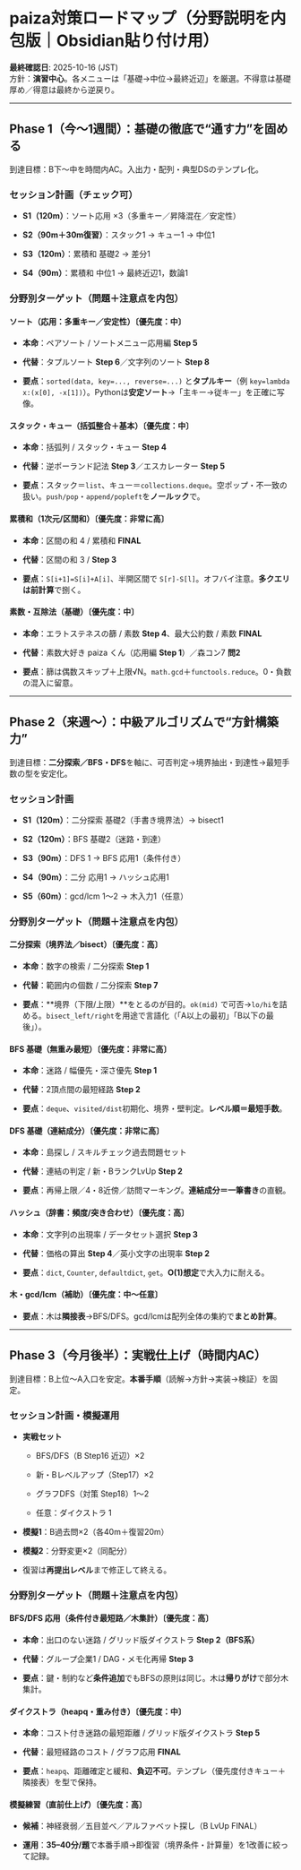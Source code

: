 # paiza対策ロードマップ（分野説明を内包版｜Obsidian貼り付け用）

**最終確認日**: 2025-10-16 (JST)  
方針：**演習中心**。各メニューは「基礎→中位→最終近辺」を厳選。不得意は基礎厚め／得意は最終から逆戻り。

---

## Phase 1（今〜1週間）：基礎の徹底で“通す力”を固める

到達目標：B下〜中を時間内AC。入出力・配列・典型DSのテンプレ化。

### セッション計画（チェック可）

-  **S1（120m）**：ソート応用 ×3（多重キー／昇降混在／安定性）
    
-  **S2（90m＋30m復習）**：スタック1 → キュー1 → 中位1
    
-  **S3（120m）**：累積和 基礎2 → 差分1
    
-  **S4（90m）**：累積和 中位1 → 最終近辺1，数論1
    

### 分野別ターゲット（問題＋注意点を内包）

#### ソート（応用：多重キー／安定性）〔優先度：中〕

- **本命**：ペアソート / ソートメニュー応用編 **Step 5**
    
- **代替**：タプルソート **Step 6**／文字列のソート **Step 8**
    
- **要点**：`sorted(data, key=..., reverse=...)` と**タプルキー**（例 `key=lambda x:(x[0], -x[1])`）。Pythonは**安定ソート**→「主キー→従キー」を正確に写像。
    

#### スタック・キュー（括弧整合＋基本）〔優先度：中〕

- **本命**：括弧列 / スタック・キュー **Step 4**
    
- **代替**：逆ポーランド記法 **Step 3**／エスカレーター **Step 5**
    
- **要点**：スタック＝`list`、キュー＝`collections.deque`。空ポップ・不一致の扱い。`push/pop`・`append/popleft`を**ノールック**で。
    

#### 累積和（1次元/区間和）〔優先度：非常に高〕

- **本命**：区間の和 4 / 累積和 **FINAL**
    
- **代替**：区間の和 3 / **Step 3**
    
- **要点**：`S[i+1]=S[i]+A[i]`、半開区間で `S[r]-S[l]`。オフバイ注意。**多クエリは前計算**で捌く。
    

#### 素数・互除法（基礎）〔優先度：中〕

- **本命**：エラトステネスの篩 / 素数 **Step 4**、最大公約数 / 素数 **FINAL**
    
- **代替**：素数大好き paiza くん（応用編 **Step 1**）／森コン7 **問2**
    
- **要点**：篩は偶数スキップ＋上限√N。`math.gcd`＋`functools.reduce`。0・負数の混入に留意。
    

---

## Phase 2（来週〜）：中級アルゴリズムで“方針構築力”

到達目標：**二分探索／BFS・DFS**を軸に、可否判定→境界抽出・到達性→最短手数の型を安定化。

### セッション計画

-  **S1（120m）**：二分探索 基礎2（手書き境界法）→ bisect1
    
-  **S2（120m）**：BFS 基礎2（迷路・到達）
    
-  **S3（90m）**：DFS 1 → BFS 応用1（条件付き）
    
-  **S4（90m）**：二分 応用1 → ハッシュ応用1
    
-  **S5（60m）**：gcd/lcm 1〜2 → 木入力1（任意）
    

### 分野別ターゲット（問題＋注意点を内包）

#### 二分探索（境界法／bisect）〔優先度：高〕

- **本命**：数字の検索 / 二分探索 **Step 1**
    
- **代替**：範囲内の個数 / 二分探索 **Step 7**
    
- **要点**：**境界（下限/上限）**をとるのが目的。`ok(mid)` で可否→`lo/hi`を詰める。`bisect_left/right`を用途で言語化（「A以上の最初」「B以下の最後」）。
    

#### BFS 基礎（無重み最短）〔優先度：非常に高〕

- **本命**：迷路 / 幅優先・深さ優先 **Step 1**
    
- **代替**：2頂点間の最短経路 **Step 2**
    
- **要点**：`deque`、`visited/dist`初期化、境界・壁判定。**レベル順＝最短手数**。
    

#### DFS 基礎（連結成分）〔優先度：非常に高〕

- **本命**：島探し / スキルチェック過去問題セット
    
- **代替**：連結の判定 / 新・BランクLvUp **Step 2**
    
- **要点**：再帰上限／4・8近傍／訪問マーキング。**連結成分＝一筆書き**の直観。
    

#### ハッシュ（辞書：頻度/突き合わせ）〔優先度：高〕

- **本命**：文字列の出現率 / データセット選択 **Step 3**
    
- **代替**：価格の算出 **Step 4**／英小文字の出現率 **Step 2**
    
- **要点**：`dict`, `Counter`, `defaultdict`, `get`。**O(1)想定**で大入力に耐える。
    

#### 木・gcd/lcm（補助）〔優先度：中〜任意〕

- **要点**：木は**隣接表**→BFS/DFS。gcd/lcmは配列全体の集約で**まとめ計算**。
    

---

## Phase 3（今月後半）：実戦仕上げ（時間内AC）

到達目標：B上位〜A入口を安定。**本番手順**（読解→方針→実装→検証）を固定。

### セッション計画・模擬運用

-  **実戦セット**
    
    - BFS/DFS（B Step16 近辺）×2
        
    - 新・Bレベルアップ（Step17）×2
        
    - グラフDFS（対策 Step18）1〜2
        
    - 任意：ダイクストラ 1
        
-  **模擬1**：B過去問×2（各40m＋復習20m）
    
-  **模擬2**：分野変更×2（同配分）
    
- 復習は**再提出レベル**まで修正して終える。
    

### 分野別ターゲット（問題＋注意点を内包）

#### BFS/DFS 応用（条件付き最短路／木集計）〔優先度：高〕

- **本命**：出口のない迷路 / グリッド版ダイクストラ **Step 2（BFS系）**
    
- **代替**：グループ企業1 / DAG・メモ化再帰 **Step 3**
    
- **要点**：鍵・制約など**条件追加**でもBFSの原則は同じ。木は**帰りがけ**で部分木集計。
    

#### ダイクストラ（heapq・重み付き）〔優先度：中〕

- **本命**：コスト付き迷路の最短距離 / グリッド版ダイクストラ **Step 5**
    
- **代替**：最短経路のコスト / グラフ応用 **FINAL**
    
- **要点**：`heapq`、距離確定と緩和、**負辺不可**。テンプレ（優先度付きキュー＋隣接表）を型で保持。
    

#### 模擬練習（直前仕上げ）〔優先度：高〕

- **候補**：神経衰弱／五目並べ／アルファベット探し（B LvUp FINAL）
    
- **運用**：**35–40分/題**で本番手順→即復習（境界条件・計算量）を1改善に絞って記録。